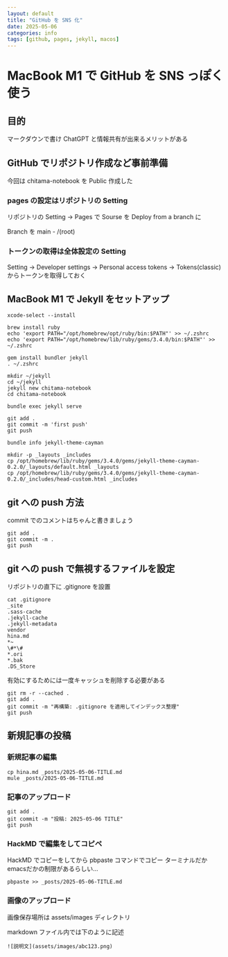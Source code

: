 ```yaml
---
layout: default
title: "GitHub を SNS 化"
date: 2025-05-06
categories: info
tags: [github, pages, jekyll, macos]
---
```


# MacBook M1 で GitHub を SNS っぽく使う

## 目的
マークダウンで書け ChatGPT と情報共有が出来るメリットがある

## GitHub でリポジトリ作成など事前準備

今回は chitama-notebook を Public 作成した

### pages の設定はリポジトリの Setting
リポジトリの Setting -> Pages で Sourse を Deploy from a branch に

Branch を main - /(root)

### トークンの取得は全体設定の Setting
Setting -> Developer settings -> Personal access tokens -> Tokens(classic) からトークンを取得しておく

## MacBook M1 で Jekyll をセットアップ

```
xcode-select --install

brew install ruby
echo 'export PATH="/opt/homebrew/opt/ruby/bin:$PATH"' >> ~/.zshrc
echo 'export PATH="/opt/homebrew/lib/ruby/gems/3.4.0/bin:$PATH"' >> ~/.zshrc

gem install bundler jekyll
. ~/.zshrc

mkdir ~/jekyll
cd ~/jekyll
jekyll new chitama-notebook
cd chitama-notebook

bundle exec jekyll serve
```

```
git add .
git commit -m 'first push'
git push
```

```
bundle info jekyll-theme-cayman

mkdir -p _layouts _includes
cp /opt/homebrew/lib/ruby/gems/3.4.0/gems/jekyll-theme-cayman-0.2.0/_layouts/default.html _layouts
cp /opt/homebrew/lib/ruby/gems/3.4.0/gems/jekyll-theme-cayman-0.2.0/_includes/head-custom.html _includes
```

## git への push 方法
commit でのコメントはちゃんと書きましょう

```
git add .
git commit -m .
git push
```

## git への push で無視するファイルを設定
リポジトリの直下に .gitignore を設置

```
cat .gitignore 
_site
.sass-cache
.jekyll-cache
.jekyll-metadata
vendor
hina.md
*~
\#*\#
*.ori
*.bak
.DS_Store
```

有効にするためには一度キャッシュを削除する必要がある

```
git rm -r --cached .
git add .
git commit -m "再構築: .gitignore を適用してインデックス整理"
git push
```

## 新規記事の投稿

### 新規記事の編集

```
cp hina.md _posts/2025-05-06-TITLE.md
mule _posts/2025-05-06-TITLE.md
```

### 記事のアップロード

```
git add .
git commit -m "投稿: 2025-05-06 TITLE"
git push
```

### HackMD で編集をしてコピペ

HackMD でコピーをしてから pbpaste コマンドでコピー
ターミナルだかemacsだかの制限があるらしい...

```
pbpaste >> _posts/2025-05-06-TITLE.md
```

### 画像のアップロード

画像保存場所は assets/images ディレクトリ

markdown ファイル内では下のように記述

```
![説明文](assets/images/abc123.png)
```